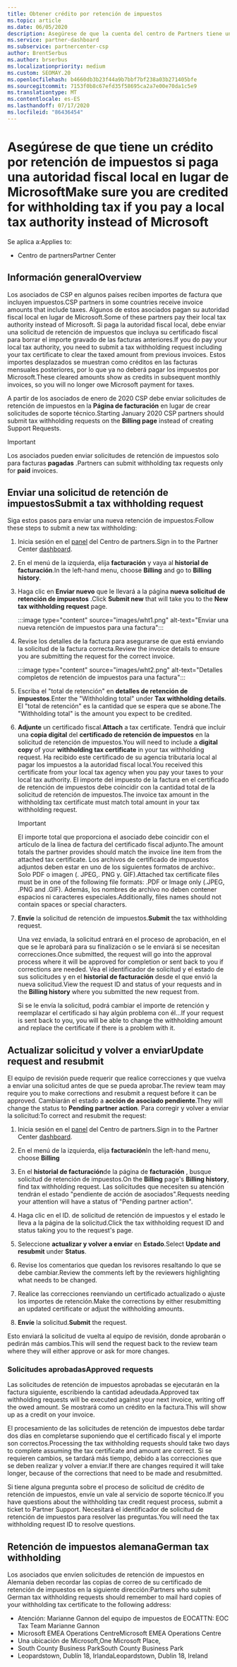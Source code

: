 ```yaml
---
title: Obtener crédito por retención de impuestos
ms.topic: article
ms.date: 06/05/2020
description: Asegúrese de que la cuenta del centro de Partners tiene un crédito por retención de impuestos mediante la creación de una solicitud de retención de impuestos en el centro de Partners.
ms.service: partner-dashboard
ms.subservice: partnercenter-csp
author: BrentSerbus
ms.author: brserbus
ms.localizationpriority: medium
ms.custom: SEOMAY.20
ms.openlocfilehash: b4660db3b23f44a9b7bbf7bf238a03b271405bfe
ms.sourcegitcommit: 7153f0b8c67efd35f58695ca2a7e00e70da1c5e9
ms.translationtype: MT
ms.contentlocale: es-ES
ms.lasthandoff: 07/17/2020
ms.locfileid: "86436454"
---
```

# <a name="make-sure-you-are-credited-for-withholding-tax-if-you-pay-a-local-tax-authority-instead-of-microsoft"></a><span data-ttu-id="0c987-103">Asegúrese de que tiene un crédito por retención de impuestos si paga una autoridad fiscal local en lugar de Microsoft</span><span class="sxs-lookup"><span data-stu-id="0c987-103">Make sure you are credited for withholding tax if you pay a local tax authority instead of Microsoft</span></span>

<span data-ttu-id="0c987-104">Se aplica a:</span><span class="sxs-lookup"><span data-stu-id="0c987-104">Applies to:</span></span>

- <span data-ttu-id="0c987-105">Centro de partners</span><span class="sxs-lookup"><span data-stu-id="0c987-105">Partner Center</span></span>

## <a name="overview"></a><span data-ttu-id="0c987-106">Información general</span><span class="sxs-lookup"><span data-stu-id="0c987-106">Overview</span></span>

<span data-ttu-id="0c987-107">Los asociados de CSP en algunos países reciben importes de factura que incluyen impuestos.</span><span class="sxs-lookup"><span data-stu-id="0c987-107">CSP partners in some countries receive invoice amounts that include taxes.</span></span> <span data-ttu-id="0c987-108">Algunos de estos asociados pagan su autoridad fiscal local en lugar de Microsoft.</span><span class="sxs-lookup"><span data-stu-id="0c987-108">Some of these partners pay their local tax authority instead of Microsoft.</span></span> <span data-ttu-id="0c987-109">Si paga la autoridad fiscal local, debe enviar una solicitud de retención de impuestos que incluya su certificado fiscal para borrar el importe gravado de las facturas anteriores.</span><span class="sxs-lookup"><span data-stu-id="0c987-109">If you do pay your local tax authority, you need to submit a tax withholding request including your tax certificate to clear the taxed amount from previous invoices.</span></span> <span data-ttu-id="0c987-110">Estos importes desplazados se muestran como créditos en las facturas mensuales posteriores, por lo que ya no deberá pagar los impuestos por Microsoft.</span><span class="sxs-lookup"><span data-stu-id="0c987-110">These cleared amounts show as credits in subsequent monthly invoices, so you will no longer owe Microsoft payment for taxes.</span></span>

<span data-ttu-id="0c987-111">A partir de los asociados de enero de 2020 CSP debe enviar solicitudes de retención de impuestos en la **Página de facturación** en lugar de crear solicitudes de soporte técnico.</span><span class="sxs-lookup"><span data-stu-id="0c987-111">Starting January 2020 CSP partners should submit tax withholding requests on the **Billing page** instead of creating Support Requests.</span></span>

> [!IMPORTANT]
> <span data-ttu-id="0c987-112">Los asociados pueden enviar solicitudes de retención de impuestos solo para facturas **pagadas** .</span><span class="sxs-lookup"><span data-stu-id="0c987-112">Partners can submit withholding tax requests only for **paid** invoices.</span></span>

## <a name="submit-a-tax-withholding-request"></a><span data-ttu-id="0c987-113">Enviar una solicitud de retención de impuestos</span><span class="sxs-lookup"><span data-stu-id="0c987-113">Submit a tax withholding request</span></span>

<span data-ttu-id="0c987-114">Siga estos pasos para enviar una nueva retención de impuestos:</span><span class="sxs-lookup"><span data-stu-id="0c987-114">Follow these steps to submit a new tax withholding:</span></span>

1. <span data-ttu-id="0c987-115">Inicia sesión en el [panel](https://partner.microsoft.com/dashboard/home) del Centro de partners.</span><span class="sxs-lookup"><span data-stu-id="0c987-115">Sign in to the Partner Center [dashboard](https://partner.microsoft.com/dashboard/home).</span></span>

2. <span data-ttu-id="0c987-116">En el menú de la izquierda, elija **facturación** y vaya al **historial de facturación**.</span><span class="sxs-lookup"><span data-stu-id="0c987-116">In the left-hand menu, choose **Billing** and go to **Billing history**.</span></span>

3. <span data-ttu-id="0c987-117">Haga clic en **Enviar nuevo** que le llevará a la página **nueva solicitud de retención de impuestos** .</span><span class="sxs-lookup"><span data-stu-id="0c987-117">Click **Submit new** that will take you to the **New tax withholding request** page.</span></span>

   :::image type="content" source="images/wht1.png" alt-text="Enviar una nueva retención de impuestos para una factura":::

4. <span data-ttu-id="0c987-119">Revise los detalles de la factura para asegurarse de que está enviando la solicitud de la factura correcta.</span><span class="sxs-lookup"><span data-stu-id="0c987-119">Review the invoice details to ensure you are submitting the request for the correct invoice.</span></span>

   :::image type="content" source="images/wht2.png" alt-text="Detalles completos de retención de impuestos para una factura":::

5. <span data-ttu-id="0c987-121">Escriba el "total de retención" en **detalles de retención de impuestos**.</span><span class="sxs-lookup"><span data-stu-id="0c987-121">Enter the "Withholding total" under **Tax withholding details**.</span></span> <span data-ttu-id="0c987-122">El "total de retención" es la cantidad que se espera que se abone.</span><span class="sxs-lookup"><span data-stu-id="0c987-122">The "Withholding total" is the amount you expect to be credited.</span></span>

6. <span data-ttu-id="0c987-123">**Adjunte** un certificado fiscal.</span><span class="sxs-lookup"><span data-stu-id="0c987-123">**Attach** a tax certificate.</span></span> <span data-ttu-id="0c987-124">Tendrá que incluir una **copia digital** del **certificado de retención de impuestos** en la solicitud de retención de impuestos.</span><span class="sxs-lookup"><span data-stu-id="0c987-124">You will need to include a **digital copy** of your **withholding tax certificate** in your tax withholding request.</span></span> <span data-ttu-id="0c987-125">Ha recibido este certificado de su agencia tributaria local al pagar los impuestos a la autoridad fiscal local.</span><span class="sxs-lookup"><span data-stu-id="0c987-125">You received this certificate from your local tax agency when you pay your taxes to your local tax authority.</span></span> <span data-ttu-id="0c987-126">El importe del impuesto de la factura en el certificado de retención de impuestos debe coincidir con la cantidad total de la solicitud de retención de impuestos.</span><span class="sxs-lookup"><span data-stu-id="0c987-126">The invoice tax amount in the withholding tax certificate must match total amount in your tax withholding request.</span></span>

   > [!IMPORTANT]
   > <span data-ttu-id="0c987-127">El importe total que proporciona el asociado debe coincidir con el artículo de la línea de factura del certificado fiscal adjunto.</span><span class="sxs-lookup"><span data-stu-id="0c987-127">The amount totals the partner provides should match the invoice line item from the attached tax certificate.</span></span> <span data-ttu-id="0c987-128">Los archivos de certificado de impuestos adjuntos deben estar en uno de los siguientes formatos de archivo:. Solo PDF o imagen (. JPEG,. PNG y. GIF).</span><span class="sxs-lookup"><span data-stu-id="0c987-128">Attached tax certificate files must be in one of the following file formats: .PDF or Image only (.JPEG, .PNG and .GIF).</span></span> <span data-ttu-id="0c987-129">Además, los nombres de archivo no deben contener espacios ni caracteres especiales.</span><span class="sxs-lookup"><span data-stu-id="0c987-129">Additionally, files names should not contain spaces or special characters.</span></span>

7. <span data-ttu-id="0c987-130">**Envíe** la solicitud de retención de impuestos.</span><span class="sxs-lookup"><span data-stu-id="0c987-130">**Submit** the tax withholding request.</span></span>

   <span data-ttu-id="0c987-131">Una vez enviada, la solicitud entrará en el proceso de aprobación, en el que se le aprobará para su finalización o se le enviará si se necesitan correcciones.</span><span class="sxs-lookup"><span data-stu-id="0c987-131">Once submitted, the request will go into the approval process where it will be approved for completion or sent back to you if corrections are needed.</span></span> <span data-ttu-id="0c987-132">Vea el identificador de solicitud y el estado de sus solicitudes y en el **historial de facturación** desde el que envió la nueva solicitud.</span><span class="sxs-lookup"><span data-stu-id="0c987-132">View the request ID and status of your requests and  in the **Billing history** where you submitted the new request from.</span></span>

   <span data-ttu-id="0c987-133">Si se le envía la solicitud, podrá cambiar el importe de retención y reemplazar el certificado si hay algún problema con él...</span><span class="sxs-lookup"><span data-stu-id="0c987-133">If your request is sent back to you, you will be able to change the withholding amount and replace the certificate if there is a problem with it.</span></span>

## <a name="update-request-and-resubmit"></a><span data-ttu-id="0c987-134">Actualizar solicitud y volver a enviar</span><span class="sxs-lookup"><span data-stu-id="0c987-134">Update request and resubmit</span></span>

<span data-ttu-id="0c987-135">El equipo de revisión puede requerir que realice correcciones y que vuelva a enviar una solicitud antes de que se pueda aprobar.</span><span class="sxs-lookup"><span data-stu-id="0c987-135">The review team may require you to make corrections and resubmit a request before it can be approved.</span></span> <span data-ttu-id="0c987-136">Cambiarán el estado a **acción de asociado pendiente**.</span><span class="sxs-lookup"><span data-stu-id="0c987-136">They will change the status to **Pending partner action**.</span></span> <span data-ttu-id="0c987-137">Para corregir y volver a enviar la solicitud:</span><span class="sxs-lookup"><span data-stu-id="0c987-137">To correct and resubmit the request:</span></span>

1. <span data-ttu-id="0c987-138">Inicia sesión en el [panel](https://partner.microsoft.com/dashboard/home) del Centro de partners.</span><span class="sxs-lookup"><span data-stu-id="0c987-138">Sign in to the Partner Center [dashboard](https://partner.microsoft.com/dashboard/home).</span></span>

2. <span data-ttu-id="0c987-139">En el menú de la izquierda, elija **facturación**</span><span class="sxs-lookup"><span data-stu-id="0c987-139">In the left-hand menu, choose **Billing**</span></span>

3. <span data-ttu-id="0c987-140">En el **historial de facturación**de la página de **facturación** , busque solicitud de retención de impuestos.</span><span class="sxs-lookup"><span data-stu-id="0c987-140">On the **Billing** page's **Billing history**, find tax withholding request.</span></span> <span data-ttu-id="0c987-141">Las solicitudes que necesiten su atención tendrán el estado "pendiente de acción de asociados".</span><span class="sxs-lookup"><span data-stu-id="0c987-141">Requests needing your attention will have a status of "Pending partner action".</span></span>

4. <span data-ttu-id="0c987-142">Haga clic en el ID. de solicitud de retención de impuestos y el estado le lleva a la página de la solicitud.</span><span class="sxs-lookup"><span data-stu-id="0c987-142">Click the tax withholding request ID and status taking you to the request's page.</span></span>

5. <span data-ttu-id="0c987-143">Seleccione **actualizar y volver a enviar** en **Estado**.</span><span class="sxs-lookup"><span data-stu-id="0c987-143">Select **Update and resubmit** under **Status**.</span></span>

6. <span data-ttu-id="0c987-144">Revise los comentarios que quedan los revisores resaltando lo que se debe cambiar.</span><span class="sxs-lookup"><span data-stu-id="0c987-144">Review the comments left by the reviewers highlighting what needs to be changed.</span></span>

7. <span data-ttu-id="0c987-145">Realice las correcciones reenviando un certificado actualizado o ajuste los importes de retención.</span><span class="sxs-lookup"><span data-stu-id="0c987-145">Make the corrections by either resubmitting an updated certificate or adjust the withholding amounts.</span></span>

8. <span data-ttu-id="0c987-146">**Envíe** la solicitud.</span><span class="sxs-lookup"><span data-stu-id="0c987-146">**Submit** the request.</span></span>

<span data-ttu-id="0c987-147">Esto enviará la solicitud de vuelta al equipo de revisión, donde aprobarán o pedirán más cambios.</span><span class="sxs-lookup"><span data-stu-id="0c987-147">This will send the request back to the review team where they will either approve or ask for more changes.</span></span>

### <a name="approved-requests"></a><span data-ttu-id="0c987-148">Solicitudes aprobadas</span><span class="sxs-lookup"><span data-stu-id="0c987-148">Approved requests</span></span>

<span data-ttu-id="0c987-149">Las solicitudes de retención de impuestos aprobadas se ejecutarán en la factura siguiente, escribiendo la cantidad adeudada.</span><span class="sxs-lookup"><span data-stu-id="0c987-149">Approved tax withholding requests will be executed against your next invoice, writing off the owed amount.</span></span> <span data-ttu-id="0c987-150">Se mostrará como un crédito en la factura.</span><span class="sxs-lookup"><span data-stu-id="0c987-150">This will show up as a credit on your invoice.</span></span>

<span data-ttu-id="0c987-151">El procesamiento de las solicitudes de retención de impuestos debe tardar dos días en completarse suponiendo que el certificado fiscal y el importe son correctos.</span><span class="sxs-lookup"><span data-stu-id="0c987-151">Processing the tax withholding requests should take two days to complete assuming the tax certificate and amount are correct.</span></span> <span data-ttu-id="0c987-152">Si se requieren cambios, se tardará más tiempo, debido a las correcciones que se deben realizar y volver a enviar.</span><span class="sxs-lookup"><span data-stu-id="0c987-152">If there are changes required it will take longer, because of the corrections that need to be made and resubmitted.</span></span>

<span data-ttu-id="0c987-153">Si tiene alguna pregunta sobre el proceso de solicitud de crédito de retención de impuestos, envíe un vale al servicio de soporte técnico.</span><span class="sxs-lookup"><span data-stu-id="0c987-153">If you have questions about the withholding tax credit request process, submit a ticket to Partner Support.</span></span> <span data-ttu-id="0c987-154">Necesitará el identificador de solicitud de retención de impuestos para resolver las preguntas.</span><span class="sxs-lookup"><span data-stu-id="0c987-154">You will need the tax withholding request ID to resolve questions.</span></span>

## <a name="german-tax-withholding"></a><span data-ttu-id="0c987-155">Retención de impuestos alemana</span><span class="sxs-lookup"><span data-stu-id="0c987-155">German tax withholding</span></span>

<span data-ttu-id="0c987-156">Los asociados que envíen solicitudes de retención de impuestos en Alemania deben recordar las copias de correo de su certificado de retención de impuestos en la siguiente dirección:</span><span class="sxs-lookup"><span data-stu-id="0c987-156">Partners who submit German tax withholding requests should remember to mail hard copies of your withholding tax certificate to the following address:</span></span>

- <span data-ttu-id="0c987-157">Atención: Marianne Gannon del equipo de impuestos de EOC</span><span class="sxs-lookup"><span data-stu-id="0c987-157">ATTN: EOC Tax Team Marianne Gannon</span></span>
- <span data-ttu-id="0c987-158">Microsoft EMEA Operations Centre</span><span class="sxs-lookup"><span data-stu-id="0c987-158">Microsoft EMEA Operations Centre</span></span>
- <span data-ttu-id="0c987-159">Una ubicación de Microsoft,</span><span class="sxs-lookup"><span data-stu-id="0c987-159">One Microsoft Place,</span></span>
- <span data-ttu-id="0c987-160">South County Business Park</span><span class="sxs-lookup"><span data-stu-id="0c987-160">South County Business Park</span></span>
- <span data-ttu-id="0c987-161">Leopardstown, Dublín 18, Irlanda</span><span class="sxs-lookup"><span data-stu-id="0c987-161">Leopardstown, Dublin 18, Ireland</span></span>
